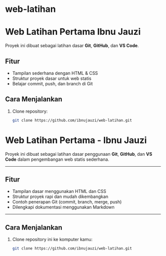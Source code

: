 # web-latihan
#  Web Latihan Pertama Ibnu Jauzi

Proyek ini dibuat sebagai latihan dasar **Git**, **GitHub**, dan **VS Code**.

##  Fitur
- Tampilan sederhana dengan HTML & CSS
- Struktur proyek dasar untuk web statis
- Belajar commit, push, dan branch di Git

##  Cara Menjalankan
1. Clone repository:
   ```bash
   git clone https://github.com/ibnujauzi/web-latihan.git
#  Web Latihan Pertama - Ibnu Jauzi

Proyek ini dibuat sebagai latihan dasar penggunaan **Git**, **GitHub**, dan **VS Code** dalam pengembangan web statis sederhana.

---

##  Fitur
- Tampilan dasar menggunakan HTML dan CSS
- Struktur proyek rapi dan mudah dikembangkan
- Contoh penerapan Git (commit, branch, merge, push)
- Dilengkapi dokumentasi menggunakan Markdown

---

##  Cara Menjalankan
1. Clone repository ini ke komputer kamu:
   ```bash
   git clone https://github.com/ibnujauzi/web-latihan.git
